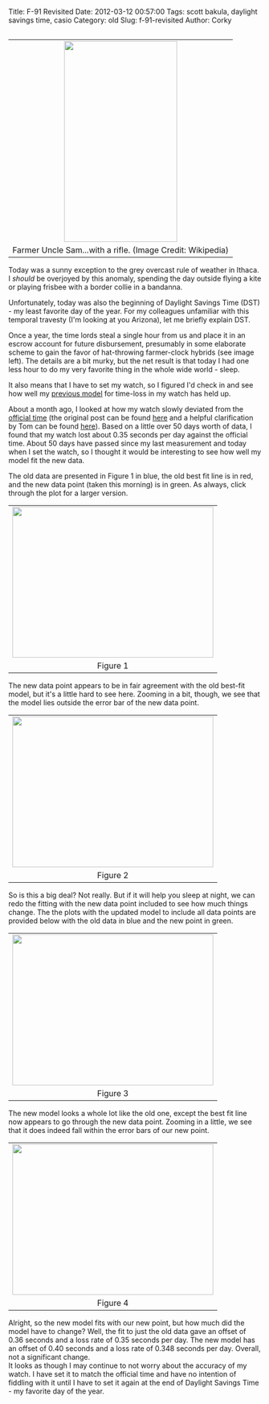 Title: F-91 Revisited
Date: 2012-03-12 00:57:00
Tags: scott bakula, daylight savings time, casio
Category: old
Slug: f-91-revisited
Author: Corky


<table cellpadding="0" cellspacing="0" class="tr-caption-container" style="float: left; margin-right: 1em; text-align: left;"><tbody><tr><td style="text-align: center;"><a href="http://3.bp.blogspot.com/-05FSvjIalzs/T11JuY0apyI/AAAAAAAAAVI/hHndDNPO5CE/s1600/dst_sam.jpeg" imageanchor="1" style="clear: left; margin-bottom: 1em; margin-left: auto; margin-right: auto;"><img border="0" height="400" src="http://3.bp.blogspot.com/-05FSvjIalzs/T11JuY0apyI/AAAAAAAAAVI/hHndDNPO5CE/s400/dst_sam.jpeg" width="225" /></a></td></tr><tr><td class="tr-caption" style="text-align: center;">Farmer Uncle Sam...with a rifle.
(Image Credit: Wikipedia)</td></tr></tbody></table>Today was a sunny exception to the grey overcast rule of weather in Ithaca.  I <i>should</i> be overjoyed by this anomaly, spending the day outside flying a kite or playing frisbee with a border collie in a bandanna. 

Unfortunately, today was also the beginning of Daylight Savings Time (DST) - my least favorite day of the year.  For my colleagues unfamiliar with this temporal travesty (I'm looking at you Arizona), let me briefly explain DST.   

Once a year, the time lords steal a single hour from us and place it in an escrow account for future disbursement, presumably in some elaborate scheme to gain the favor of hat-throwing farmer-clock hybrids (see image left).  The details are a bit murky, but the net result is that today I had one less hour to do my very favorite thing in the whole wide world - sleep.

It also means that I have to set my watch, so I figured I'd check in and see how well my <a href="http://thevirtuosi.blogspot.com/2012/02/time-keeps-on-slippin.html">previous model</a> for time-loss in my watch has held up.

<a name='more'></a>About a month ago, I looked at how my watch slowly deviated from the <a href="http://nist.time.gov/timezone.cgi?Eastern/d/-5/java">official time</a> (the original post can be found <a href="http://thevirtuosi.blogspot.com/2012/02/time-keeps-on-slippin.html">here</a> and a helpful clarification by Tom can be found <a href="http://blogs.scienceforums.net/swansont/archives/11014">here</a>).  Based on a little over 50 days worth of data, I found that my watch lost about 0.35 seconds per day against the official time.  About 50 days have passed since my last measurement and today when I set the watch, so I thought it would be interesting to see how well my model fit the new data. 

The old data are presented in Figure 1 in blue, the old best fit line is in red, and the new data point (taken this morning) is in green.  As always, click through the plot for a larger version.
<table align="center" cellpadding="0" cellspacing="0" class="tr-caption-container" style="margin-left: auto; margin-right: auto; text-align: center;"><tbody><tr><td style="text-align: center;"><a href="http://4.bp.blogspot.com/-HqpuhvxXl8M/T1115Tz6lnI/AAAAAAAAAVQ/I1AUjQLXres/s1600/dst_update_long.png" imageanchor="1" style="margin-left: auto; margin-right: auto;"><img border="0" height="300" src="http://4.bp.blogspot.com/-HqpuhvxXl8M/T1115Tz6lnI/AAAAAAAAAVQ/I1AUjQLXres/s400/dst_update_long.png" width="400" /></a></td></tr><tr><td class="tr-caption" style="text-align: center;">Figure 1</td></tr></tbody></table>The new data point appears to be in fair agreement with the old best-fit model, but it's a little hard to see here.  Zooming in a bit, though, we see that the model lies outside the error bar of the new data point.
<table align="center" cellpadding="0" cellspacing="0" class="tr-caption-container" style="margin-left: auto; margin-right: auto; text-align: center;"><tbody><tr><td style="text-align: center;"><a href="http://4.bp.blogspot.com/-1euutOYSIrs/T1125Hi_XNI/AAAAAAAAAVY/tnWZ6N3mJJs/s1600/dst_update_short.png" imageanchor="1" style="margin-left: auto; margin-right: auto;"><img border="0" height="300" src="http://4.bp.blogspot.com/-1euutOYSIrs/T1125Hi_XNI/AAAAAAAAAVY/tnWZ6N3mJJs/s400/dst_update_short.png" width="400" /></a></td></tr><tr><td class="tr-caption" style="text-align: center;">Figure 2</td></tr></tbody></table>So is this a big deal?  Not really.  But if it will help you sleep at night, we can redo the fitting with the new data point included to see how much things change.  The the plots with the updated model to include all data points are provided below with the old data in blue and the new point in green.
<table align="center" cellpadding="0" cellspacing="0" class="tr-caption-container" style="margin-left: auto; margin-right: auto; text-align: center;"><tbody><tr><td style="text-align: center;"><a href="http://4.bp.blogspot.com/-oIeLFmzJgKI/T115TGf3laI/AAAAAAAAAVg/RHPJuP9UrKk/s1600/dst_newfit_long.png" imageanchor="1" style="margin-left: auto; margin-right: auto;"><img border="0" height="300" src="http://4.bp.blogspot.com/-oIeLFmzJgKI/T115TGf3laI/AAAAAAAAAVg/RHPJuP9UrKk/s400/dst_newfit_long.png" width="400" /></a></td></tr><tr><td class="tr-caption" style="text-align: center;">Figure 3</td></tr></tbody></table>The new model looks a whole lot like the old one, except the best fit line now appears to go through the new data point.  Zooming in a little, we see that it does indeed fall within the error bars of our new point.
<table align="center" cellpadding="0" cellspacing="0" class="tr-caption-container" style="margin-left: auto; margin-right: auto; text-align: center;"><tbody><tr><td style="text-align: center;"><a href="http://1.bp.blogspot.com/-EUf50O2-jjQ/T11514CpS_I/AAAAAAAAAVo/Ryt2v1LOeVk/s1600/dst_newfit_short.png" imageanchor="1" style="margin-left: auto; margin-right: auto;"><img border="0" height="300" src="http://1.bp.blogspot.com/-EUf50O2-jjQ/T11514CpS_I/AAAAAAAAAVo/Ryt2v1LOeVk/s400/dst_newfit_short.png" width="400" /></a></td></tr><tr><td class="tr-caption" style="text-align: center;">Figure 4</td></tr></tbody></table>Alright, so the new model fits with our new point, but how much did the model have to change?  Well, the fit to just the old data gave an offset of 0.36 seconds and a loss rate of 0.35 seconds per day.  The new model has an offset of 0.40 seconds and a loss rate of 0.348 seconds per day.  Overall, not a significant change.
<div>
</div><div>It looks as though I may continue to not worry about the accuracy of my watch.  I have set it to match the official time and have no intention of fiddling with it until I have to set it again at the end of Daylight Savings Time - my favorite day of the year.</div>
